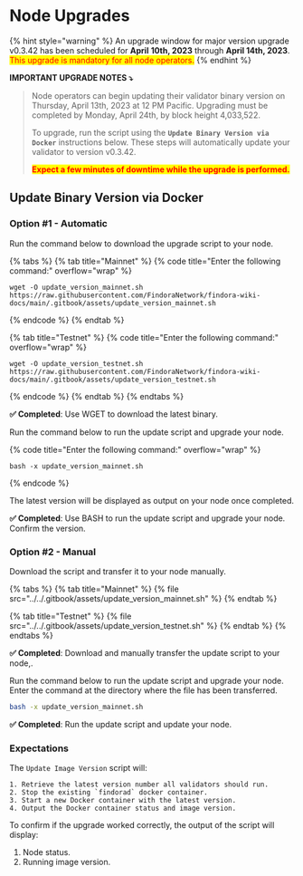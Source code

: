 # Node Upgrades

{% hint style="warning" %}
An upgrade window for major version upgrade v0.3.42 has been scheduled for **April** **10th, 2023** through **April 14th, 2023**. <mark style="color:red;">This upgrade is mandatory for all node operators.</mark>
{% endhint %}

**IMPORTANT UPGRADE NOTES ⤵️**

> Node operators can begin updating their validator binary version on Thursday, April 13th, 2023 at 12 PM Pacific. Upgrading must be completed by Monday, April 24th, by block height 4,033,522.&#x20;
>
> To upgrade, run the script using the **`Update Binary Version via Docker`** instructions below. These steps will automatically update your validator to version v0.3.42.&#x20;
>
> <mark style="color:red;">**Expect a few minutes of downtime while the upgrade is performed.**</mark>

## Update Binary Version via Docker[​](https://wiki.findora.org/docs/validators/update-version#update-image-version) <a href="#update-image-version" id="update-image-version"></a>

### **Option #1 - Automatic**

Run the command below to download the upgrade script to your node.

{% tabs %}
{% tab title="Mainnet" %}
{% code title="Enter the following command:" overflow="wrap" %}
```
wget -O update_version_mainnet.sh https://raw.githubusercontent.com/FindoraNetwork/findora-wiki-docs/main/.gitbook/assets/update_version_mainnet.sh
```
{% endcode %}
{% endtab %}

{% tab title="Testnet" %}
{% code title="Enter the following command:" overflow="wrap" %}
```
wget -O update_version_testnet.sh https://raw.githubusercontent.com/FindoraNetwork/findora-wiki-docs/main/.gitbook/assets/update_version_testnet.sh
```
{% endcode %}
{% endtab %}
{% endtabs %}

**✅ Completed**: Use WGET to download the latest binary.

Run the command below to run the update script and upgrade your node.

{% code title="Enter the following command:" overflow="wrap" %}
```
bash -x update_version_mainnet.sh
```
{% endcode %}

The latest version will be displayed as output on your node once completed.

**✅ Completed**: Use BASH to run the update script and upgrade your node. Confirm the version.

### **Option #2 - Manual**

Download the script and transfer it to your node manually.

{% tabs %}
{% tab title="Mainnet" %}
{% file src="../../.gitbook/assets/update_version_mainnet.sh" %}
{% endtab %}

{% tab title="Testnet" %}
{% file src="../../.gitbook/assets/update_version_testnet.sh" %}
{% endtab %}
{% endtabs %}

**✅ Completed**: Download and manually transfer the update script to your node,.

Run the command below to run the update script and upgrade your node. Enter the command at the directory where the file has been transferred.

```bash
bash -x update_version_mainnet.sh
```

**✅ Completed**: Run the update script and update your node.

### Expectations

The `Update Image Version` script will:

```
1. Retrieve the latest version number all validators should run.
2. Stop the existing `findorad` docker container.
3. Start a new Docker container with the latest version.
4. Output the Docker container status and image version.
```

To confirm if the upgrade worked correctly, the output of the script will display:

1. Node status.&#x20;
2. Running image version.
